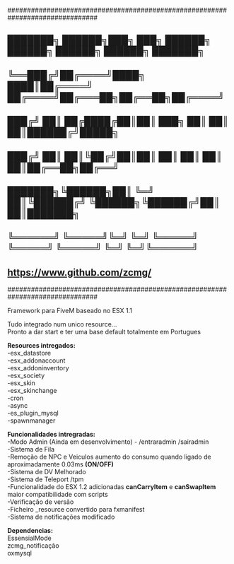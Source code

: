 ###############################################################################
## ███████╗ ██████╗███╗   ███╗ ██████╗      ██████╗ ██████╗ ██████╗ ███████╗ ##
## ╚══███╔╝██╔════╝████╗ ████║██╔════╝     ██╔════╝██╔═══██╗██╔══██╗██╔════╝ ##
##   ███╔╝ ██║     ██╔████╔██║██║  ███╗    ██║     ██║   ██║██████╔╝█████╗   ##
##  ███╔╝  ██║     ██║╚██╔╝██║██║   ██║    ██║     ██║   ██║██╔══██╗██╔══╝   ##
## ███████╗╚██████╗██║ ╚═╝ ██║╚██████╔╝    ╚██████╗╚██████╔╝██║  ██║███████╗ ##
## ╚══════╝ ╚═════╝╚═╝     ╚═╝ ╚═════╝      ╚═════╝ ╚═════╝ ╚═╝  ╚═╝╚══════╝ ##
##                       https://www.github.com/zcmg/                        ##
###############################################################################

Framework para FiveM baseado no ESX 1.1

Tudo integrado num unico resource...<br>
Pronto a dar start e ter uma base default totalmente em Portugues

<b>Resources intregados:</b></br>
-esx_datastore</br>
-esx_addonaccount</br>
-esx_addoninventory</br>
-esx_society</br>
-esx_skin</br>
-esx_skinchange</br>
-cron</br>
-async</br>
-es_plugin_mysql</br>
-spawnmanager</br>


<b>Funcionalidades intregradas:</b></br>
-Modo Admin (Ainda em desenvolvimento) - /entraradmin /sairadmin</br>
-Sistema de Fila</br>
-Remoção de NPC e Veiculos aumento do consumo quando ligado de aproximadamente 0.03ms <b>(ON/OFF)</b></br>
-Sistema de DV Melhorado</br>
-Sistema de Teleport /tpm</br>
-Funcionalidade do ESX 1.2 adicionadas <b>canCarryItem</b> e <b>canSwapItem</b> maior compatibilidade com scripts</br>
-Verificação de versão</br>
-Ficheiro _resource convertido para fxmanifest</br>
-Sistema de notificações modificado</br>


<b>Dependencias:</b></br>
EssensialMode</br>
zcmg_notificação</br>
oxmysql


